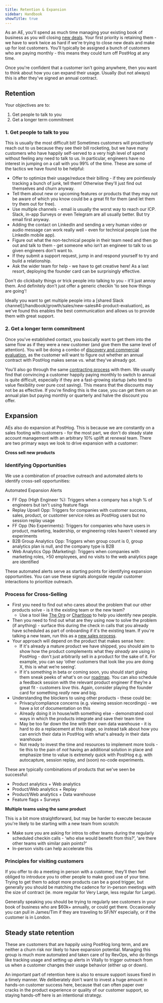 ```yaml
---
title: Retention & Expansion
sidebar: Handbook
showTitle: true
---
```


As an AE, you'll spend as much time managing your existing book of business as you will closing [new deals](/handbook/growth/sales/new-sales). Your first priority is retaining them - we have to work twice as hard if we're trying to close new deals and make up for lost customers. You'll typically be assigned a bunch of customers who are paying monthly - this means they could turn off PostHog at any time. 

Once you're confident that a customer isn't going anywhere, then you want to think about how you can expand their usage. Usually (but not always) this is after they've signed an annual contract. 

## Retention

Your objectives are to:

1. Get people to talk to you
2. Get a longer term commitment

### 1. Get people to talk to you

This is usually the most difficult bit! Sometimes customers will proactively reach out to us because they see their bill rocketing, but we have many customers who have happily self-served to a very high level of spend without feeling any need to talk to us. In particular, engineers have no interest in jumping on a call with you 99% of the time. These are some of the tactics we have found to be helpful:

- Offer to optimize their usage/reduce their billing - if they are pointlessly tracking a bunch of junk, tell them! Otherwise they'll just find out themselves and churn anyway.
- Tell them about new or upcoming features or products that they may not be aware of which you know could be a great fit for them (and let them try them out for free).
- Use multiple channels - email is usually the worst way to reach our ICP. Slack, in-app Surveys or even Telegram are all usually better. But try email first anyway.
- Adding the contact on LinkedIn and sending a very human video or audio message can work really well - even for technical people (use the LinkedIn mobile app).  
- Figure out what the non-technical people in their team need and then go out and talk to them - get someone who isn’t an engineer to talk to us given engineers don’t want to.
- If they submit a support request, jump in and respond yourself to try and build a relationship. 
- Ask the wider team for help - we have to get creative here! As a last resort, deploying the founder card can be surprisingly effective. 

Don't do clickbaity things or trick people into talking to you - it'll just annoy them. And definitely don't just offer a generic checkin 'to see how things are going'!

Ideally you want to get multiple people into a [shared Slack channel[(/handbook/growth/sales/new-sales#4-product-evaluation), as we've found this enables the best communication and allows us to provide them with great support. 

### 2. Get a longer term commitment

Once you've established contact, you basically want to get them into the same flow as if they were a new customer (and give them the same level of attention). You will be doing a combo of [discovery and commercial evaluation](/handbook/growth/sales/new-sales#sales-process), as the customer will want to figure out whether an annual contract with PostHog makes sense vs. what they've already got.

You'll also go through the same [contracting process](/handbook/growth/sales/contracts#annual-plans-and-more) with them. We usually find that convincing a customer happily paying monthly to switch to annual is quite difficult, especially if they are a fast-growing startup (who tend to value flexibility over pure cost saving). This means that the discounts may not be as effective. If you're finding this is the case, you can get them on an annual plan but paying monthly or quarterly and halve the discount you offer. 

## Expansion

AEs also do expansion at PostHog. This is because we are constantly on a sales footing with customers - for the most part, we don't do steady state account management with an arbitrary 10% uplift at renewal team. There are two primary ways we look to drive expansion with a customer:

**Cross sell new products**

### Identifying Opportunities
We use a combination of proactive outreach and automated alerts to identify cross-sell opportunities:

Automated Expansion Alerts
- FF Opp (High Engineer %): Triggers when a company has a high % of engineers but isn't using feature flags
- Replay Upsell Opp: Triggers for companies with customer success, sales, product, or customer service roles as PostHog users but no session replay usage
- FF Opp (No Experiments): Triggers for companies who have users in product, marketing, leadership, or engineering roles haven't viewed any experiments
- B2B Group Analytics Opp: Triggers when group count is 0, group analytics plan is null, and the company type is B2B
- Web Analytics Opp (Marketing): Triggers when companies with marketing roles, >50 employees, and no visits to the web analytics page are identified

These automated alerts serve as starting points for identifying expansion opportunities. You can use these signals alongside regular customer interactions to prioritize outreach.

### Process for Cross-Selling

- First you need to find out who cares about the problem that our other products solve - is it the existing team or the new team?
  - Use a tool like [The Org](https://theorg.com/) or [Chartloop](https://www.chartloop.com/#) to help you identify new people. 
- Then you need to find out what are they using now to solve the problem (if anything) - surface this during the check in calls that you already have scheduled as part of onboarding if it's the existing team. If you're talking a new team, run this as a [new sales process](/handbook/growth/sales/new-sales). 
- Your approach will depend on the product that makes sense here:
  - If it's already a mature product we have shipped, you should aim to show how the product complements what they _already_ are using in PostHog - don't just arbitrarily sell in a product for the sake of it. For example, you can say ‘other customers that look like you are doing X, this is what we’re seeing’.
  - If it's something in beta or coming soon, you should start giving them sneak peeks of what's on our [roadmap](/roadmap). You can also schedule a feedback session with the relevant product engineer if they’re a great fit - customers _love_ this. Again, consider playing the founder card for something _really_ new and big.
- Understanding the blockers to using other products - these could be:
  - Privacy/compliance concerns (e.g. viewing session recordings) - we have a lot of documentation on this
  - Already doing it in house/with something else - demonstrated cool ways in which the products integrate and save their team time
  - May be too far down the line with their own data warehouse - it is hard to do a replacement at this stage, so instead talk about how you can enrich their data in PostHog with what's already in their data warehouse
  - Not ready to invest the time and resources to implement more tools - tie this to the pain of _not_ having an additional solution in place and emphasize time to value is extremely quick with PostHog e.g. with autocapture, session replay, and (soon) no-code experiments. 
 
These are typically combinations of products that we've seen be successful:

- Product analytics + Web analytics
- Product/Web analytics + Replay
- Product/Web analytics + Data warehouse
- Feature flags + Surveys

**Multiple teams using the same product**

This is a bit more straightforward, but may be harder to execute because you're likely to be starting with a new team from scratch:

- Make sure you are asking for intros to other teams during the regularly scheduled checkin calls - ‘who else would benefit from this?’, 'are there other teams with similar pain points?'
- In-person visits can help accelerate this

### Principles for visiting customers

If you offer to do a meeting in person with a customer, they’ll then feel obliged to introduce you to other people to make good use of your time. Trying to get them to adopt more products can be a good trigger, but generally you should be matching the cadence for in-person meetings with the size of contract (ie. more regular for Very Large, less regular for Large). 

Generally speaking you should be trying to regularly see customers in your book of business who are $60k+ annually, or could get there. Occasionally you can pull in James/Tim if they are traveling to SF/NY especially, or if the customer is in London. 

## Steady state retention

These are customers that are happily using PostHog long term, and are neither a churn risk nor likely to have expansion potential. Managing this group is much more automated and taken care of by RevOps, who do things like tracking usage and setting up alerts in Vitally to trigger outreach from us when a customer changes their usage behavior (either up or down). 

An important part of retention here is also to ensure support issues fixed in a timely manner. We deliberately don't want to invest a huge amount in hands-on customer success here, because that can often paper over cracks in the product experience or quality of our customer support, so staying hands-off here is an intentional strategy. 
